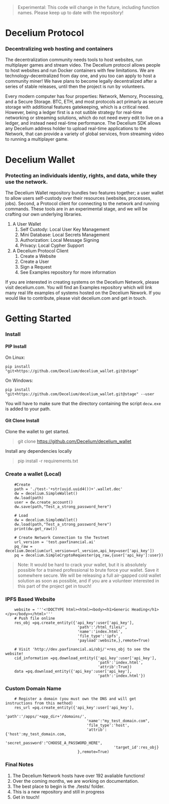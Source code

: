 > Experimental: This code will change in the future, including function names. Please keep up to date with the repository!
# Decelium Protocol
### Decentralizing web hosting and containers

The decentralization community needs tools to host websites, run multiplayer games and stream video. The Decelium protocol allows people to host websites and run Docker containers with few limitations. We are technology-decentralized from day one, and you too can apply to host a community miner! We have plans to become legally decentralized after a series of stable releases, until then the project is run by volunteers.

Every modern computer has four properties: Network, Memory, Processing, and a Secure Storage. BTC, ETH, and most protocols act primarly as secure storage with additional features gatekeeping, which is a critical need. However, being a ledger first is a not sutible strategy for real-time networking or streaming solutions, which do not need every edit to live on a ledger, and instead need real-time performance. The Decelium SDK allows any Decelium address holder to upload real-time applications to the Network, that can provide a variety of global services, from streaming video to running a multiplayer game. 

# Decelium Wallet
### Protecting an individuals identiy, rights, and data, while they use the network.

The Decelium Wallet repository bundles two features together; a user wallet to allow users self-custody over their resources (websites, processes, jobs). Second, a Protocol client for connecting to the network and running commands. These tools are in an experimental stage, and we will be crafting our own underlying libraries.

1. A User Wallet
    1. Self Custody: Local User Key Management
    2. Mini Database: Local Secrets Management
    3. Authorization: Local Message Signing
    4. Privacy: Local Cypher Support
2. A Decelium Protocol Client
    1. Create a Website
    2. Create a User
    2. Sign a Request
    3. See Examples repository for more information

If you are interested in creating systems on the Decelium Network, please visit decelium.com. You will find an Examples repository which will link many real life examples of systems hosted on the Decelium Nework. If you would like to contribute, please visit decelium.com and get in touch.


# Getting Started
### Install

#### PIP Install

On Linux:

    pip install "git+https://github.com/Decelium/decelium_wallet.git@stage"

On Windows:

    pip install "git+https://github.com/Decelium/decelium_wallet.git@stage" --user
    
You will have to make sure that the directory containing the script `decw.exe` is added to your path.

#### Git Clone Install


Clone the wallet to get started. 
> git clone https://github.com/Decelium/decelium_wallet

Install any dependencies locally
> pip install -r requirements.txt

### Create a wallet (Local)
```
    #Create
    path = './test-'+str(uuid.uuid4())+'.wallet.dec'
    dw = decelium.SimpleWallet()
    dw.load(path)
    user = dw.create_account()
    dw.save(path,"Test_a_strong_password_here")
    
    # Load
    dw = decelium.SimpleWallet()
    dw.load(path,"Test_a_strong_password_here")
    print(dw.get_raw())
    
    # Create Network Connection to the Testnet
    url_version = 'test.paxfinancial.ai'   
    pq_raw = decelium.Decelium(url_version=url_version,api_key=user['api_key'])
    pq = decelium.SimpleCryptoRequester(pq_raw,{user['api_key']:user})
``` 
> Note: It would be hard to crack your wallet, but it is absolutely possible for a trained professional to brute force your wallet.
> Save it somewhere secure. We will be releasing a full air-gapped cold wallet solution as soon as possible, 
> and if you are a volunteer interested in this part of the project get in touch!

### IPFS Based Website
```
    website = '''<!DOCTYPE html><html><body><h1>Generic Heading</h1></p></body></html>'''
    # Push file online
    res_obj =pq.create_entity({'api_key':user['api_key'],  
                                'path':'/html_files/', 
                                'name':'index.html',
                                'file_type':'ipfs', 
                                'payload':website,},remote=True)

    # Visit 'http://dev.paxfinancial.ai/obj/'+res_obj to see the website!
    cid_information =pq.download_entity({'api_key':user['api_key'],  
                                         'path':'index.html',
                                         'attrib':True})
    data =pq.download_entity({'api_key':user['api_key'],  
                                         'path':'index.html'})
``` 

### Custom Domain Name
``` 
    # Register a domain (you must own the DNS and will get instructions from this method)
    res_url =pq.create_entity({'api_key':user['api_key'],
                                    'path':'/apps/'+app_dir+'/domains/',
                                    'name':"my_test_domain.com",
                                    'file_type':'host',
                                    'attrib':{'host':my_test_domain.com,
                                                'secret_password':"CHOOSE_A_PASSWORD_HERE",
                                                'target_id':res_obj}
                                },remote=True)
```
### Final Notes
1. The Decelium Network hosts have over 192 avaliable functions!
2. Over the coming months, we are working on documentation.
3. The best place to begin is the ./tests/ folder.
4. This is a new repository and still in progress
5. Get in touch!
